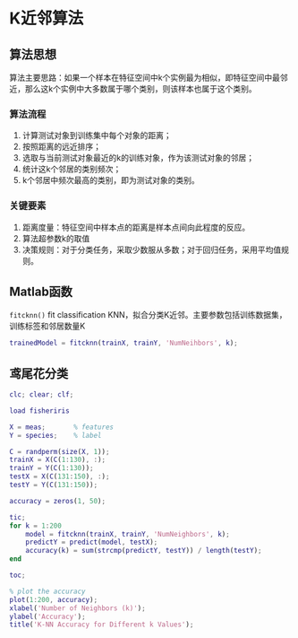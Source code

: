# K近邻算法

## 算法思想

算法主要思路：如果一个样本在特征空间中k个实例最为相似，即特征空间中最邻近，那么这k个实例中大多数属于哪个类别，则该样本也属于这个类别。

### 算法流程

1. 计算测试对象到训练集中每个对象的距离；
2. 按照距离的远近排序；
3. 选取与当前测试对象最近的k的训练对象，作为该测试对象的邻居；
4. 统计这k个邻居的类别频次；
5. k个邻居中频次最高的类别，即为测试对象的类别。

### 关键要素

1. 距离度量：特征空间中样本点的距离是样本点间向此程度的反应。
2. 算法超参数k的取值
3. 决策规则：对于分类任务，采取少数服从多数；对于回归任务，采用平均值规则。

## Matlab函数

`fitcknn()` fit classification KNN，拟合分类K近邻。主要参数包括训练数据集，训练标签和邻居数量K

```matlab
trainedModel = fitcknn(trainX, trainY, 'NumNeihbors', k);
```



## 鸢尾花分类

```matlab
clc; clear; clf;

load fisheriris

X = meas;       % features
Y = species;    % label

C = randperm(size(X, 1));
trainX = X(C(1:130), :);
trainY = Y(C(1:130));
testX = X(C(131:150), :);
testY = Y(C(131:150));

accuracy = zeros(1, 50);

tic;
for k = 1:200
    model = fitcknn(trainX, trainY, 'NumNeighbors', k);
    predictY = predict(model, testX);
    accuracy(k) = sum(strcmp(predictY, testY)) / length(testY);
end

toc;

% plot the accuracy
plot(1:200, accuracy);
xlabel('Number of Neighbors (k)');
ylabel('Accuracy');
title('K-NN Accuracy for Different k Values');
```

